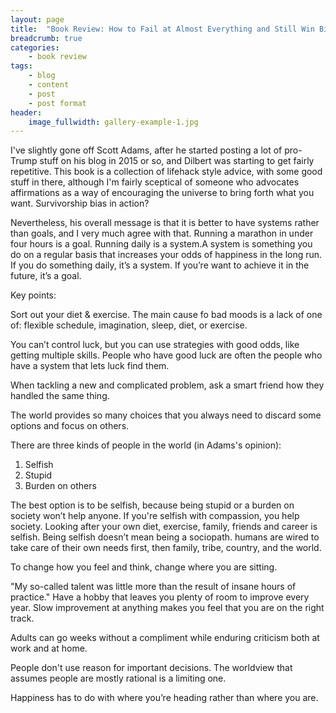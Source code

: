 ```yaml
---
layout: page
title:  "Book Review: How to Fail at Almost Everything and Still Win Big - by Scott Adams"
breadcrumb: true
categories:
    - book review
tags:
    - blog
    - content
    - post
    - post format
header:
    image_fullwidth: gallery-example-1.jpg
---
```


I've slightly gone off Scott Adams, after he started posting a lot of pro-Trump stuff on his blog in 2015 or so, and Dilbert was starting to get fairly repetitive. This book is a collection of lifehack style advice, with some good stuff in there, although I'm fairly sceptical of someone who advocates affirmations as a way of encouraging the universe to bring forth what you want. Survivorship bias in action?

Nevertheless, his overall message is that it is better to have systems rather than goals, and I very much agree with that. Running a marathon in under four hours is a goal. Running daily is a system.A system is something you do on a regular basis that increases your odds of happiness in the long run. If you do something daily, it’s a system. If you’re want to achieve it in the future, it’s a goal.

Key points:

Sort out your diet & exercise. The main cause fo bad moods is a lack of one of: flexible schedule, imagination, sleep, diet, or exercise.

You can’t control luck, but you can use strategies with good odds, like getting multiple skills. People who have good luck are often the people who have a system that lets luck find them.

When tackling a new and complicated problem, ask a smart friend how they handled the same thing.

The world provides so many choices that you always need to discard some options and focus on others. 

There are three kinds of people in the world (in Adams's opinion):
1. Selfish
2. Stupid
3. Burden on others

The best option is to be selfish, because being stupid or a burden on society won’t help anyone. If you're selfish with compassion, you help society. Looking after your own diet, exercise, family, friends and career is selfish. Being selfish doesn’t mean being a sociopath.  humans are wired to take care of their own needs first, then family, tribe, country, and the world.

To change how you feel and think, change where you are sitting.

"My so-called talent was little more than the result of insane hours of practice." Have a hobby that leaves you plenty of room to improve every year. Slow improvement at anything makes you feel that you are on the right track.

Adults can go weeks without a compliment while enduring criticism both at work and at home. 

People don't use reason for important decisions. The worldview that assumes people are mostly rational is a limiting one.

Happiness has to do with where you’re heading rather than where you are. 
